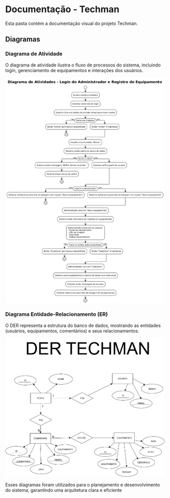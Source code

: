# Documentação - Techman

Esta pasta contém a documentação visual do projeto Techman.

## Diagramas

### Diagrama de Atividade
O diagrama de atividade ilustra o fluxo de processos do sistema, incluindo login, gerenciamento de equipamentos e interações dos usuários.

![Diagrama de Atividade](atividade_diagrama.png)

### Diagrama Entidade-Relacionamento (ER)
O DER representa a estrutura do banco de dados, mostrando as entidades (usuários, equipamentos, comentários) e seus relacionamentos.

![Diagrama ER](/docs/techman_erd_final.png)

Esses diagramas foram utilizados para o planejamento e desenvolvimento do sistema, garantindo uma arquitetura clara e eficiente

